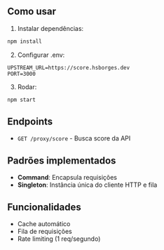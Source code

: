 

## Como usar

1. Instalar dependências:
```bash
npm install
```

2. Configurar .env:
```
UPSTREAM_URL=https://score.hsborges.dev
PORT=3000
```

3. Rodar:
```bash
npm start
```

## Endpoints

- `GET /proxy/score` - Busca score da API

## Padrões implementados

- **Command**: Encapsula requisições
- **Singleton**: Instância única do cliente HTTP e fila

## Funcionalidades

- Cache automático
- Fila de requisições
- Rate limiting (1 req/segundo)